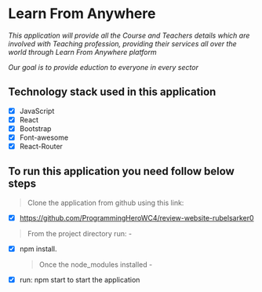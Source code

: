 # Learn From Anywhere

_This application will provide all the Course and Teachers details which are involved with Teaching profession, providing their services all over the world through Learn From Anywhere platform_

_Our goal is to provide eduction to everyone in every sector_

## Technology stack used in this application

- [x] JavaScript
- [x] React
- [x] Bootstrap
- [x] Font-awesome
- [x] React-Router

## To run this application you need follow below steps

> Clone the application from github using this link:

- [x] https://github.com/ProgrammingHeroWC4/review-website-rubelsarker0

> From the project directory run: -

- [x] npm install.
  > Once the node_modules installed -
- [x] run: npm start to start the application
